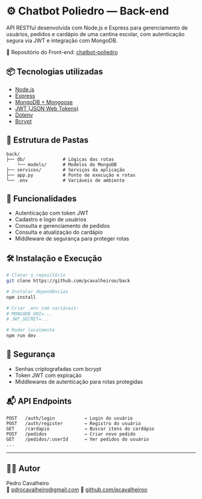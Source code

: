 
# ⚙️ Chatbot Poliedro — Back-end

API RESTful desenvolvida com Node.js e Express para gerenciamento de usuários, pedidos e cardápio de uma cantina escolar, com autenticação segura via JWT e integração com MongoDB.

🔗 Repositório do Front-end: [chatbot-poliedro](https://github.com/pcavalheiroo/chatbot-poliedro)

## 📦 Tecnologias utilizadas

- [Node.js](https://nodejs.org/)
- [Express](https://expressjs.com/)
- [MongoDB + Mongoose](https://mongoosejs.com/)
- [JWT (JSON Web Tokens)](https://jwt.io/)
- [Dotenv](https://www.npmjs.com/package/dotenv)
- [Bcrypt](https://www.npmjs.com/package/bcrypt)

## 🧱 Estrutura de Pastas

```
back/
├── db/              # Lógicas das rotas
    └── models/      # Modelos do MongoDB
├── services/        # Serviços da aplicação
├── app.py           # Ponto de execução e rotas
└── .env             # Variáveis de ambiente
```

## 🚀 Funcionalidades

- Autenticação com token JWT
- Cadastro e login de usuários
- Consulta e gerenciamento de pedidos
- Consulta e atualização do cardápio
- Middleware de segurança para proteger rotas

## 🛠️ Instalação e Execução

```bash
# Clonar o repositório
git clone https://github.com/pcavalheiroo/back

# Instalar dependências
npm install

# Criar .env com variáveis:
# MONGODB_URI=...
# JWT_SECRET=...

# Rodar localmente
npm run dev
```

## 🔐 Segurança

- Senhas criptografadas com bcrypt
- Token JWT com expiração
- Middlewares de autenticação para rotas protegidas

## 📬 API Endpoints

```
POST   /auth/login           → Login do usuário
POST   /auth/register        → Registro do usuário
GET    /cardapio             → Buscar itens do cardápio
POST   /pedidos              → Criar novo pedido
GET    /pedidos/:userId      → Ver pedidos do usuário
...
```

---

## 👨‍💻 Autor

Pedro Cavalheiro  
📧 pdrocavalheiro@gmail.com 
🔗 [github.com/pcavalheiroo](https://github.com/pcavalheiroo)
